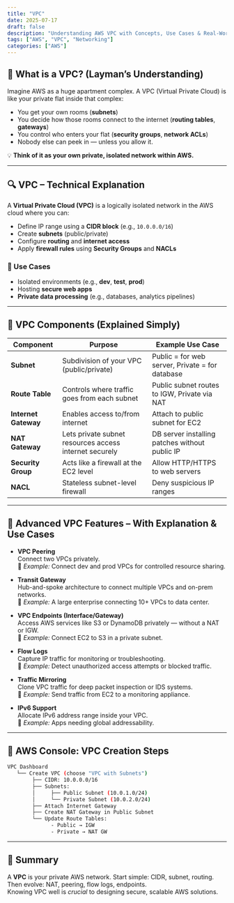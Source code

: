 ```yaml
---
title: "VPC"
date: 2025-07-17
draft: false
description: "Understanding AWS VPC with Concepts, Use Cases & Real-World Examples"
tags: ["AWS", "VPC", "Networking"]
categories: ["AWS"]
---
```


## 🧠 What is a VPC? (Layman’s Understanding)

Imagine AWS as a huge apartment complex. A VPC (Virtual Private Cloud) is like your private flat inside that complex:

- You get your own rooms (**subnets**)
- You decide how those rooms connect to the internet (**routing tables**, **gateways**)
- You control who enters your flat (**security groups**, **network ACLs**)
- Nobody else can peek in — unless you allow it.

💡 **Think of it as your own private, isolated network within AWS.**

---

## 🔍 VPC – Technical Explanation

A **Virtual Private Cloud (VPC)** is a logically isolated network in the AWS cloud where you can:

- Define IP range using a **CIDR block** (e.g., `10.0.0.0/16`)
- Create **subnets** (public/private)
- Configure **routing** and **internet access**
- Apply **firewall rules** using **Security Groups** and **NACLs**

### 🔧 Use Cases

- Isolated environments (e.g., **dev**, **test**, **prod**)
- Hosting **secure web apps**
- **Private data processing** (e.g., databases, analytics pipelines)

---

## 🧩 VPC Components (Explained Simply)

| Component           | Purpose                                                       | Example Use Case                                      |
|---------------------|---------------------------------------------------------------|--------------------------------------------------------|
| **Subnet**          | Subdivision of your VPC (public/private)                      | Public = for web server, Private = for database        |
| **Route Table**     | Controls where traffic goes from each subnet                  | Public subnet routes to IGW, Private via NAT           |
| **Internet Gateway**| Enables access to/from internet                               | Attach to public subnet for EC2                        |
| **NAT Gateway**     | Lets private subnet resources access internet securely        | DB server installing patches without public IP         |
| **Security Group**  | Acts like a firewall at the EC2 level                         | Allow HTTP/HTTPS to web servers                        |
| **NACL**            | Stateless subnet-level firewall                               | Deny suspicious IP ranges                              |

---

## 🧰 Advanced VPC Features – With Explanation & Use Cases

- **VPC Peering**  
  Connect two VPCs privately.  
  📌 *Example:* Connect dev and prod VPCs for controlled resource sharing.

- **Transit Gateway**  
  Hub-and-spoke architecture to connect multiple VPCs and on-prem networks.  
  📌 *Example:* A large enterprise connecting 10+ VPCs to data center.

- **VPC Endpoints (Interface/Gateway)**  
  Access AWS services like S3 or DynamoDB privately — without a NAT or IGW.  
  📌 *Example:* Connect EC2 to S3 in a private subnet.

- **Flow Logs**  
  Capture IP traffic for monitoring or troubleshooting.  
  📌 *Example:* Detect unauthorized access attempts or blocked traffic.

- **Traffic Mirroring**  
  Clone VPC traffic for deep packet inspection or IDS systems.  
  📌 *Example:* Send traffic from EC2 to a monitoring appliance.

- **IPv6 Support**  
  Allocate IPv6 address range inside your VPC.  
  📌 *Example:* Apps needing global addressability.

---

## 🧪 AWS Console: VPC Creation Steps

```bash
VPC Dashboard
   └── Create VPC (choose "VPC with Subnets")
        ├── CIDR: 10.0.0.0/16
        ├── Subnets:
        │     ├── Public Subnet (10.0.1.0/24)
        │     └── Private Subnet (10.0.2.0/24)
        ├── Attach Internet Gateway
        ├── Create NAT Gateway in Public Subnet
        └── Update Route Tables:
              - Public → IGW
              - Private → NAT GW
```

---

## 📘 Summary

A **VPC** is your private AWS network. Start simple: CIDR, subnet, routing. Then evolve: NAT, peering, flow logs, endpoints.  
Knowing VPC well is *crucial* to designing secure, scalable AWS solutions.
